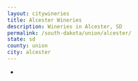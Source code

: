 ```yaml
---
layout: citywineries
title: Alcester Wineries
description: Wineries in Alcester, SD
permalink: /south-dakota/union/alcester/
state: sd
county: union
city: alcester
---
```

-
